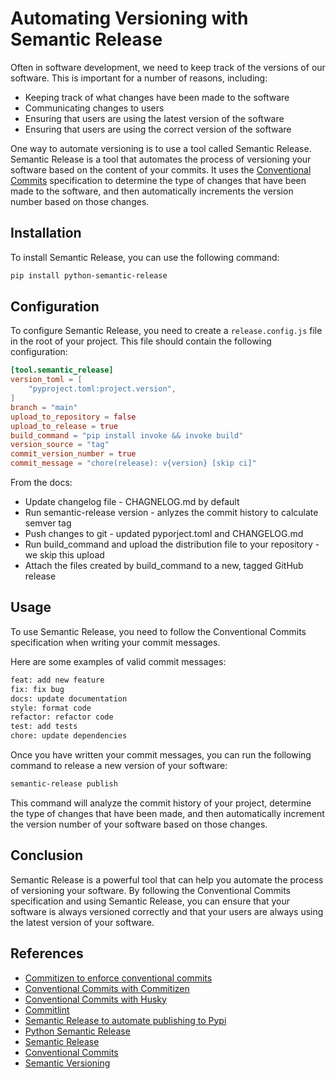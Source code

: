 # Automating Versioning with Semantic Release

Often in software development, we need to keep track of the versions of our software. This is important for a number 
of reasons, including:

- Keeping track of what changes have been made to the software
- Communicating changes to users
- Ensuring that users are using the latest version of the software
- Ensuring that users are using the correct version of the software

One way to automate versioning is to use a tool called Semantic Release. Semantic Release is a tool that automates 
the process of versioning your software based on the content of your commits. It uses 
the [Conventional Commits](https://www.conventionalcommits.org/en/v1.0.0/) specification to determine the type of 
changes that have been made to the software, and then automatically increments the version number based on those 
changes.

## Installation

To install Semantic Release, you can use the following command:

```bash
pip install python-semantic-release
```

## Configuration

To configure Semantic Release, you need to create a `release.config.js` file in the root of your project. This file
should contain the following configuration:

```toml
[tool.semantic_release]
version_toml = [
    "pyproject.toml:project.version",
]
branch = "main"
upload_to_repository = false
upload_to_release = true
build_command = "pip install invoke && invoke build"
version_source = "tag"
commit_version_number = true
commit_message = "chore(release): v{version} [skip ci]"
```


From the docs:

- Update changelog file - CHAGNELOG.md by default
- Run semantic-release version - anlyzes the commit history to calculate semver tag
- Push changes to git - updated pyporject.toml and CHANGELOG.md
- Run build_command and upload the distribution file to your repository - we skip this upload
- Attach the files created by build_command to a new, tagged GitHub release

## Usage

To use Semantic Release, you need to follow the Conventional Commits specification when writing your commit messages.

Here are some examples of valid commit messages:

```bash
feat: add new feature
fix: fix bug
docs: update documentation
style: format code
refactor: refactor code
test: add tests
chore: update dependencies
```

Once you have written your commit messages, you can run the following command to release a new version of your software:

```bash
semantic-release publish
```

This command will analyze the commit history of your project, determine the type of changes that have been made, and 
then automatically increment the version number of your software based on those changes.

## Conclusion

Semantic Release is a powerful tool that can help you automate the process of versioning your software. By following
the Conventional Commits specification and using Semantic Release, you can ensure that your software is always
versioned correctly and that your users are always using the latest version of your software.

## References

- [Commitizen to enforce conventional commits](https://guicommits.com/commitizen-to-enforce-conventional-commits/)
- [Conventional Commits with Commitizen](https://guicommits.com/conventional-commits-with-commitizen/)
- [Conventional Commits with Husky](https://guicommits.com/conventional-commits-with-husky/)
- [Commitlint](https://commitlint.js.org/)
- [Semantic Release to automate publishing to Pypi](https://guicommits.com/semantic-release-to-automate-versioning-and-publishing-to-pypi-with-github-actions/)
- [Python Semantic Release](https://python-semantic-release.readthedocs.io/)
- [Semantic Release](https://semantic-release.gitbook.io/semantic-release/)
- [Conventional Commits](https://www.conventionalcommits.org/en/v1.0.0/)
- [Semantic Versioning](https://semver.org/)
